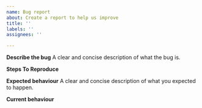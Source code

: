 ```yaml
---
name: Bug report
about: Create a report to help us improve
title: ''
labels: ''
assignees: ''

---
```


**Describe the bug**
A clear and concise description of what the bug is.

**Steps To Reproduce**

**Expected behaviour**
A clear and concise description of what you expected to happen.

**Current behaviour**
